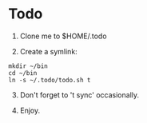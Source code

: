 # Todo

1. Clone me to $HOME/.todo

2. Create a symlink:
```
mkdir ~/bin
cd ~/bin
ln -s ~/.todo/todo.sh t
```

3. Don't forget to 't sync' occasionally.

4. Enjoy.

